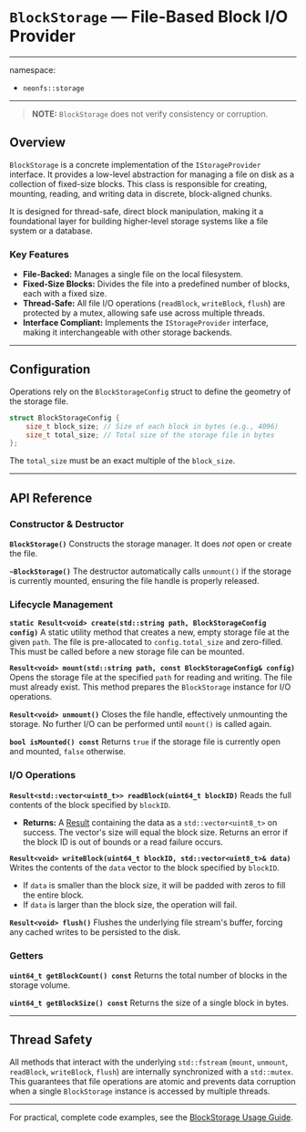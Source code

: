 # `BlockStorage` — File-Based Block I/O Provider

---
namespace:
- `neonfs::storage`
---

> **NOTE:** `BlockStorage` does not verify consistency or corruption.

## Overview

`BlockStorage` is a concrete implementation of the `IStorageProvider` interface. It provides a low-level abstraction for managing a file on disk as a collection of fixed-size blocks. This class is responsible for creating, mounting, reading, and writing data in discrete, block-aligned chunks.

It is designed for thread-safe, direct block manipulation, making it a foundational layer for building higher-level storage systems like a file system or a database.

### Key Features
*   **File-Backed:** Manages a single file on the local filesystem.
*   **Fixed-Size Blocks:** Divides the file into a predefined number of blocks, each with a fixed size.
*   **Thread-Safe:** All file I/O operations (`readBlock`, `writeBlock`, `flush`) are protected by a mutex, allowing safe use across multiple threads.
*   **Interface Compliant:** Implements the `IStorageProvider` interface, making it interchangeable with other storage backends.

---

## Configuration

Operations rely on the `BlockStorageConfig` struct to define the geometry of the storage file.

```cpp
struct BlockStorageConfig {
    size_t block_size; // Size of each block in bytes (e.g., 4096)
    size_t total_size; // Total size of the storage file in bytes
};
```

The `total_size` must be an exact multiple of the `block_size`.

---

## API Reference

### Constructor & Destructor

**`BlockStorage()`**
Constructs the storage manager. It does *not* open or create the file.

**`~BlockStorage()`**
The destructor automatically calls `unmount()` if the storage is currently mounted, ensuring the file handle is properly released.

### Lifecycle Management

**`static Result<void> create(std::string path, BlockStorageConfig config)`**
A static utility method that creates a new, empty storage file at the given `path`. The file is pre-allocated to `config.total_size` and zero-filled. This must be called before a new storage file can be mounted.

**`Result<void> mount(std::string path, const BlockStorageConfig& config)`**
Opens the storage file at the specified `path` for reading and writing. The file must already exist. This method prepares the `BlockStorage` instance for I/O operations.

**`Result<void> unmount()`**
Closes the file handle, effectively unmounting the storage. No further I/O can be performed until `mount()` is called again.

**`bool isMounted() const`**
Returns `true` if the storage file is currently open and mounted, `false` otherwise.

### I/O Operations

**`Result<std::vector<uint8_t>> readBlock(uint64_t blockID)`**
Reads the full contents of the block specified by `blockID`.
*   **Returns:** A [Result](../core/Result.md) containing the data as a `std::vector<uint8_t>` on success. The vector's size will equal the block size. Returns an error if the block ID is out of bounds or a read failure occurs.

**`Result<void> writeBlock(uint64_t blockID, std::vector<uint8_t>& data)`**
Writes the contents of the `data` vector to the block specified by `blockID`.
*   If `data` is smaller than the block size, it will be padded with zeros to fill the entire block.
*   If `data` is larger than the block size, the operation will fail.

**`Result<void> flush()`**
Flushes the underlying file stream's buffer, forcing any cached writes to be persisted to the disk.

### Getters

**`uint64_t getBlockCount() const`**
Returns the total number of blocks in the storage volume.

**`uint64_t getBlockSize() const`**
Returns the size of a single block in bytes.

---

## Thread Safety

All methods that interact with the underlying `std::fstream` (`mount`, `unmount`, `readBlock`, `writeBlock`, `flush`) are internally synchronized with a `std::mutex`. This guarantees that file operations are atomic and prevents data corruption when a single `BlockStorage` instance is accessed by multiple threads.

---

For practical, complete code examples, see the [BlockStorage Usage Guide](BlockStorageUsage.md).